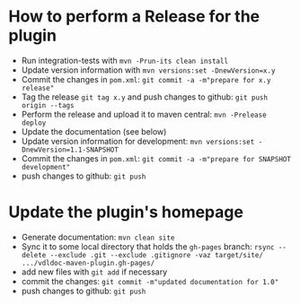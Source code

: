# How to perform a Release for the plugin

* Run integration-tests with `mvn -Prun-its clean install`
* Update version information with `mvn versions:set -DnewVersion=x.y`
* Commit the changes in `pom.xml`: `git commit -a -m"prepare for x.y release"`
* Tag the release `git tag x.y` and push changes to github: `git push origin --tags`
* Perform the release and upload it to maven central: `mvn -Prelease deploy`
* Update the documentation (see below)
* Update version information for development: `mvn versions:set -DnewVersion=1.1-SNAPSHOT`
* Commit the changes in `pom.xml`: `git commit -a -m"prepare for SNAPSHOT development"`
* push changes to github: `git push`

# Update the plugin's homepage

* Generate documentation: `mvn clean site`
* Sync it to some local directory that holds the `gh-pages` branch:
  `rsync --delete --exclude .git --exclude .gitignore -vaz target/site/ .../vdldoc-maven-plugin.gh-pages/`
* add new files with `git add` if necessary
* commit the changes: `git commit -m"updated documentation for 1.0"`
* push changes to github: `git push`
